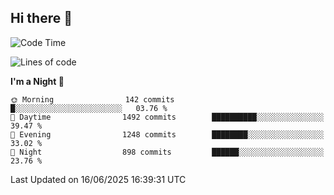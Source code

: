 ## Hi there 👋

<!--
**Wangmerlyn/Wangmerlyn** is a ✨ _special_ ✨ repository because its `README.md` (this file) appears on your GitHub profile.

Here are some ideas to get you started:

- 🔭 I’m currently working on ...
- 🌱 I’m currently learning ...
- 👯 I’m looking to collaborate on ...
- 🤔 I’m looking for help with ...
- 💬 Ask me about ...
- 📫 How to reach me: ...
- 😄 Pronouns: ...
- ⚡ Fun fact: ...
-->
<!--START_SECTION:waka-->
![Code Time](http://img.shields.io/badge/Code%20Time-343%20hrs%2046%20mins-blue)

![Lines of code](https://img.shields.io/badge/From%20Hello%20World%20I%27ve%20Written-15.8%20million%20lines%20of%20code-blue)

**I'm a Night 🦉** 

```text
🌞 Morning                142 commits         █░░░░░░░░░░░░░░░░░░░░░░░░   03.76 % 
🌆 Daytime                1492 commits        ██████████░░░░░░░░░░░░░░░   39.47 % 
🌃 Evening                1248 commits        ████████░░░░░░░░░░░░░░░░░   33.02 % 
🌙 Night                  898 commits         ██████░░░░░░░░░░░░░░░░░░░   23.76 % 
```



 Last Updated on 16/06/2025 16:39:31 UTC
<!--END_SECTION:waka-->
